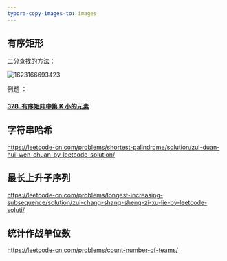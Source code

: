 ```yaml
---
typora-copy-images-to: images
---
```


## 有序矩形

二分查找的方法：

![1623166693423](D:\wokspace\dsaa\images\1623166693423.png)

例题 ：

#### [378. 有序矩阵中第 K 小的元素](https://leetcode-cn.com/problems/kth-smallest-element-in-a-sorted-matrix/)

## 字符串哈希
https://leetcode-cn.com/problems/shortest-palindrome/solution/zui-duan-hui-wen-chuan-by-leetcode-solution/

## 最长上升子序列
https://leetcode-cn.com/problems/longest-increasing-subsequence/solution/zui-chang-shang-sheng-zi-xu-lie-by-leetcode-soluti/

## 统计作战单位数
https://leetcode-cn.com/problems/count-number-of-teams/